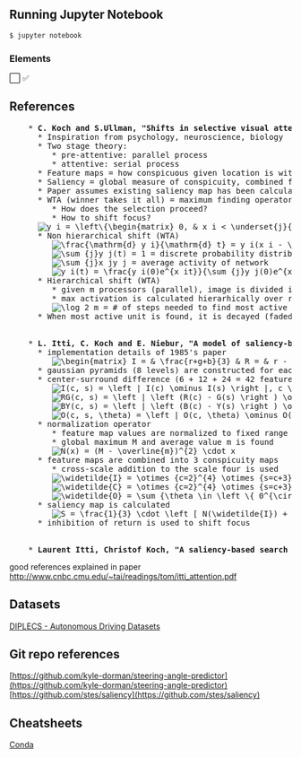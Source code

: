 ## Running Jupyter Notebook
```sh
$ jupyter notebook
```
### Elements
⬜️ ✅

## References
<!DOCTYPE html>
<meta charset="utf-8">
<body>
<pre>
    * <b>C. Koch and S.Ullman, "Shifts in selective visual attention. Towards the underlying neural circuitry," in <i>Human Neurobiology</i>, 1985.</b>
      * Inspiration from psychology, neuroscience, biology
      * Two stage theory:
         * pre-attentive: parallel process
         * attentive: serial process
      * Feature maps = how conspicuous given location is with respect to a feature
      * Saliency = global measure of conspicuity, combined feature maps
      * Paper assumes existing saliency map has been calculated
      * WTA (winner takes it all) = maximum finding operator, used for finding most active location
         * How does the selection proceed?
         * How to shift focus?
      <img src="https://latex.codecogs.com/gif.latex?y_i&space;=&space;\left\{\begin{matrix}&space;0,&space;&&space;x_i&space;<&space;\underset{j}{\max}&space;\&space;x_j&space;\\&space;f(x_i),&space;&&space;x_i&space;=&space;\underset{j}{\max}&space;\&space;x_j&space;\end{matrix}\right." title="y_i = \left\{\begin{matrix} 0, & x_i < \underset{j}{\max} \ x_j \\ f(x_i), & x_i = \underset{j}{\max} \ x_j \end{matrix}\right." />
      * Non hierarchical shift (WTA)
         <img src="https://latex.codecogs.com/gif.latex?\frac{\mathrm{d}&space;y_i}{\mathrm{d}&space;t}&space;=&space;y_i(x_i&space;-&space;\sum_{j}x_jy_j)&space;\\" title="\frac{\mathrm{d} y_i}{\mathrm{d} t} = y_i(x_i - \sum_{j}x_jy_j) \\" /> = state equation
         <img src="https://latex.codecogs.com/gif.latex?\sum_{j}y_j(t)&space;=&space;1" title="\sum_{j}y_j(t) = 1" /> = discrete probability distribution over outputs
         <img src="https://latex.codecogs.com/gif.latex?\sum_{j}x_jy_j" title="\sum_{j}x_jy_j" /> = average activity of network
         <img src="https://latex.codecogs.com/gif.latex?y_i(t)&space;=&space;\frac{y_i(0)e^{x_it}}{\sum_{j}y_j(0)e^{x_jt}}" title="y_i(t) = \frac{y_i(0)e^{x_it}}{\sum_{j}y_j(0)e^{x_jt}}" /> = solution
      * Hierarchical shift (WTA)
         * given m processors (parallel), image is divided into m regions (regions are indexed)
         * max activation is calculated hierarhically over regions
         <img src="https://latex.codecogs.com/gif.latex?\log_2&space;m" title="\log_2 m" /> = # of steps needed to find most active unit. (binary tree)
      * When most active unit is found, it is decayed (faded) -> new unit will become most active and focus will be shifted
    <b></b>
    <b></b>
    * <b>L. Itti, C. Koch and E. Niebur, "A model of saliency-based visual attention for rapid scene analysis," in <i>IEEE Transactions on Pattern Analysis and Machine Intelligence</i>, 1998.</b>
      * implementation details of 1985's paper
         <img src="https://latex.codecogs.com/gif.latex?\begin{matrix}&space;I&space;=&space;&&space;\frac{r&plus;g&plus;b}{3}&space;&&space;R&space;=&space;&&space;r&space;-&space;\frac{g&space;&plus;&space;b}{2}&space;\\&space;G&space;=&space;&&space;g&space;-&space;\frac{r&space;&plus;&space;b}{2}&space;&&space;B&space;=&space;&&space;b&space;-&space;\frac{r&space;&plus;&space;g}{2}&space;\\&space;Y&space;=&space;&&space;\frac{r&space;&plus;&space;g}{2}&space;-&space;\frac{\left&space;|&space;r&space;-&space;g&space;\right&space;|}{2}&space;-&space;b&space;\end{matrix}" title="\begin{matrix} I = & \frac{r+g+b}{3} & R = & r - \frac{g + b}{2} \\ G = & g - \frac{r + b}{2} & B = & b - \frac{r + g}{2} \\ Y = & \frac{r + g}{2} - \frac{\left | r - g \right |}{2} - b \end{matrix}" />
      * gaussian pyramids (8 levels) are constructed for each feature (1 + 4 + 4 pyramids)
      * center-surround difference (6 + 12 + 24 = 42 feature maps in total)
         <img src="https://latex.codecogs.com/gif.latex?I(c,&space;s)&space;=&space;\left&space;|&space;I(c)&space;\ominus&space;I(s)&space;\right&space;|,&space;c&space;\in&space;\left&space;\{&space;2,3,4&space;\right&space;\},&space;\delta&space;\in&space;\left&space;\{&space;\right&space;3,4&space;\},&space;s&space;=&space;c&space;&plus;&space;\delta" title="I(c, s) = \left | I(c) \ominus I(s) \right |, c \in \left \{ 2,3,4 \right \}, \delta \in \left \{ \right 3,4 \}, s = c + \delta" />
         <img src="https://latex.codecogs.com/gif.latex?RG(c,&space;s)&space;=&space;\left&space;|&space;\left&space;(R(c)&space;-&space;G(s)&space;\right&space;)&space;\ominus&space;\left&space;(G(c)&space;-&space;R(s)&space;\right&space;)&space;\right&space;|" title="RG(c, s) = \left | \left (R(c) - G(s) \right ) \ominus \left (G(c) - R(s) \right ) \right |" />
         <img src="https://latex.codecogs.com/gif.latex?BY(c,&space;s)&space;=&space;\left&space;|&space;\left&space;(B(c)&space;-&space;Y(s)&space;\right&space;)&space;\ominus&space;\left&space;(Y(c)&space;-&space;B(s)&space;\right&space;)&space;\right&space;|" title="BY(c, s) = \left | \left (B(c) - Y(s) \right ) \ominus \left (Y(c) - B(s) \right ) \right |" />
         <img src="https://latex.codecogs.com/gif.latex?O(c,&space;s,&space;\theta)&space;=&space;\left&space;|&space;O(c,&space;\theta)&space;\ominus&space;O(s,\theta)&space;\right&space;|" title="O(c, s, \theta) = \left | O(c, \theta) \ominus O(s,\theta) \right |" />
      * normalization operator
         * feature map values are normalized to fixed range [0..M] to eliminate amplitude differences between feature maps
         * global maximum M and average value m is found
         <img src="https://latex.codecogs.com/gif.latex?N(x)&space;=&space;(M&space;-&space;\overline{m})^{2}&space;\cdot&space;x" title="N(x) = (M - \overline{m})^{2} \cdot x" />
      * feature maps are combined into 3 conspicuity maps
         * cross-scale addition to the scale four is used
         <img src="https://latex.codecogs.com/gif.latex?\widetilde{I}&space;=&space;\otimes_{c=2}^{4}&space;\otimes_{s=c&plus;3}^{4}&space;N(I(c,&space;s))" title="\widetilde{I} = \otimes_{c=2}^{4} \otimes_{s=c+3}^{4} N(I(c, s))" />
         <img src="https://latex.codecogs.com/gif.latex?\widetilde{C}&space;=&space;\otimes_{c=2}^{4}&space;\otimes_{s=c&plus;3}^{4}&space;\left&space;[&space;N(RG(c,s)&space;&plus;&space;N(BY(c,s)))&space;\right&space;]" title="\widetilde{C} = \otimes_{c=2}^{4} \otimes_{s=c+3}^{4} \left [ N(RG(c,s) + N(BY(c,s))) \right ]" />
         <img src="https://latex.codecogs.com/gif.latex?\widetilde{O}&space;=&space;\sum_{\theta&space;\in&space;\left&space;\{&space;0^{\circ},&space;45^{\circ},&space;90^{\circ},&space;135^{\circ}&space;\right&space;\}}&space;N\left&space;[\otimes_{c=2}^{4}&space;\otimes_{s=c&plus;3}^{4}&space;N(O(c,&space;s,&space;\theta))&space;\right&space;]" title="\widetilde{O} = \sum_{\theta \in \left \{ 0^{\circ}, 45^{\circ}, 90^{\circ}, 135^{\circ} \right \}} N\left [\otimes_{c=2}^{4} \otimes_{s=c+3}^{4} N(O(c, s, \theta)) \right ]" />
      * saliency map is calculated
         <img src="https://latex.codecogs.com/gif.latex?S&space;=&space;\frac{1}{3}&space;\cdot&space;\left&space;[&space;N(\widetilde{I})&space;&plus;&space;N(\widetilde{C})&space;&plus;N(\widetilde{O})&space;\right&space;]" title="S = \frac{1}{3} \cdot \left [ N(\widetilde{I}) + N(\widetilde{C}) +N(\widetilde{O}) \right ]" />
      * inhibition of return is used to shift focus
    <b></b>
    <b></b>
    * <b>Laurent Itti, Christof Koch, "A saliency-based search mechanism for overt and covert shifts of visual attention," in <i>Vision Research</i>, Volume 40, 2000.</b>
</pre>
</body>
</html>

good references explained in paper http://www.cnbc.cmu.edu/~tai/readings/tom/itti_attention.pdf

## Datasets
[DIPLECS - Autonomous Driving Datasets](https://cvssp.org/data/diplecs/)

## Git repo references
[https://github.com/kyle-dorman/steering-angle-predictor](https://github.com/kyle-dorman/steering-angle-predictor) <br>
[https://github.com/stes/saliency](https://github.com/stes/saliency)

## Cheatsheets
[Conda](https://docs.conda.io/projects/conda/en/4.6.0/_downloads/52a95608c49671267e40c689e0bc00ca/conda-cheatsheet.pdf)
